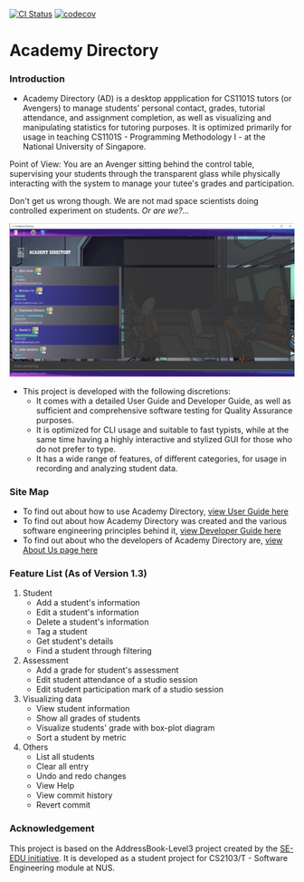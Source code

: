 [![CI Status](https://github.com/AY2122S1-CS2103T-T15-3/tp/actions/workflows/gradle.yml/badge.svg)](https://github.com/AY2122S1-CS2103T-T15-3/tp/actions)
[![codecov](https://codecov.io/gh/AY2122S1-CS2103T-T15-3/tp/branch/master/graph/badge.svg?token=2XF6JTBSXF)](https://codecov.io/gh/AY2122S1-CS2103T-T15-3/tp)

# Academy Directory

### Introduction

* Academy Directory (AD) is a desktop appplication for CS1101S tutors (or Avengers) to manage students’ personal
  contact, grades, tutorial attendance, and assignment completion, as well as visualizing and manipulating statistics for tutoring purposes.
  It is optimized primarily for usage in teaching CS1101S - Programming Methodology I - at the National University of Singapore.<br>
  
Point of View: You are an Avenger sitting behind the control table, supervising your students through the transparent glass while physically interacting with the system to manage your tutee's grades and participation.

Don't get us wrong though. We are not mad space scientists doing controlled experiment on students. *Or are we?...*

![Ui](docs/images/Ui.png)

* This project is developed with the following discretions:
  * It comes with a detailed User Guide and Developer Guide, as well as sufficient and comprehensive software testing for Quality Assurance purposes.
  * It is optimized for CLI usage and suitable to fast typists, while at the same time having a highly interactive and stylized GUI for those who do not prefer to type.
  * It has a wide range of features, of different categories, for usage in recording and analyzing student data.

### Site Map

* To find out about how to use Academy Directory, [view User Guide here](https://ay2122s1-cs2103t-t15-3.github.io/tp/UserGuide.html)
* To find out about how Academy Directory was created and the various software engineering principles behind it, [view Developer Guide here](https://ay2122s1-cs2103t-t15-3.github.io/tp/DeveloperGuide.html)
* To find out about who the developers of Academy Directory are, [view About Us page here](https://ay2122s1-cs2103t-t15-3.github.io/tp/AboutUs.html)

### Feature List (As of Version 1.3)
1. Student
    * Add a student's information
    * Edit a student's information
    * Delete a student's information
    * Tag a student
    * Get student's details
    * Find a student through filtering
2. Assessment
    * Add a grade for student's assessment
    * Edit student attendance of a studio session
    * Edit student participation mark of a studio session
4. Visualizing data
    * View student information
    * Show all grades of students
    * Visualize students' grade with box-plot diagram
    * Sort a student by metric
5. Others
    * List all students
    * Clear all entry
    * Undo and redo changes
    * View Help
    * View commit history
    * Revert commit

### Acknowledgement

This project is based on the AddressBook-Level3 project
created by the [SE-EDU initiative](https://se-education.org).
It is developed as a student project for CS2103/T - Software Engineering module at NUS.
